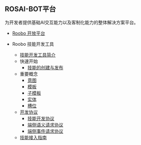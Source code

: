 ## ROSAI-BOT平台
为开发者提供基础AI交互能力以及客制化能力的整体解决方案平台。

* [Roobo 开放平台](README.md)

* Roobo 技能开发工具
  * [技能开发工具简介](2-RosAiDocument/1-SkillsKit/platform-introduction.md)
  * 快速开始
    * [技能的创建与发布](2-RosAiDocument/1-SkillsKit/getting-started/creat-and-publish.md)
  * 重要概念
    * [意图](2-RosAiDocument/1-SkillsKit/important-concept/intent.md)
    * [模板](2-RosAiDocument/1-SkillsKit/important-concept/template.md)
    * [子模板](2-RosAiDocument/1-SkillsKit/important-concept/subtemplate.md)  
    * [实体](2-RosAiDocument/1-SkillsKit/important-concept/entity.md)
    * [槽位](2-RosAiDocument/1-SkillsKit/important-concept/slot.md)
  * [开发协议](3-ApiReference/README.md)
    * [技能开发协议](3-ApiReference/rosai-skills-development-protocol.md)
    * [端侧语义请求协议](3-ApiReference/rosai-client-development-protocol-intent.md)
    * [端侧事件请求协议](3-ApiReference/rosai-client-development-protocol-event.md)
  * [技能接入指南](https://github.com/roobo/docs/tree/master/Bot/4-SkillDocument)
